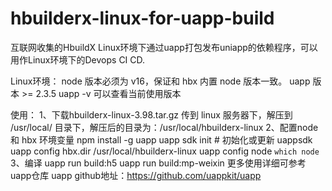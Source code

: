 # hbuilderx-linux-for-uapp-build
互联网收集的HbuildX Linux环境下通过uapp打包发布uniapp的依赖程序，可以用作Linux环境下的Devops CI CD.

Linux环境：
node 版本必须为 v16，保证和 hbx 内置 node 版本一致。
uapp 版本 >= 2.3.5
uapp  -v 可以查看当前使用版本


使用：
1、下载hbuilderx-linux-3.98.tar.gz 传到 linux 服务器下，解压到 /usr/local/ 目录下，解压后的目录为：/usr/local/hbuilderx-linux
2、配置node 和 hbx 环境变量
npm install -g uapp
uapp sdk init           # 初始化或更新 uappsdk
uapp config hbx.dir /usr/local/hbuilderx-linux
uapp config node `which node`
3、编译
uapp run build:h5
uapp run build:mp-weixin
更多使用详细可参考uapp仓库
uapp github地址：https://github.com/uappkit/uapp
